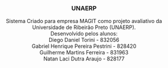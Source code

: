 <p align="center">

</p>

<h3 align="center">UNAERP</h3>

<p align="center">
  Sistema Criado para empresa MAGIT como projeto avaliativo da Universidade de Ribeirão Preto (UNAERP).
  <br>
  Desenvolvido pelos alunos:
  <br>
  Diego Daniel Torini - 832056<br>
  Gabriel Henrique Pereira Pestrini - 828420<br>
  Guilherme Martins Ferreira - 831963<br>
  Natan Laci Dutra Araujo - 828177
  <br>
</p>
